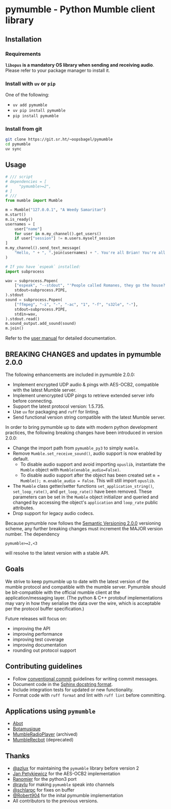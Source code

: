 # pymumble - Python Mumble client library
## Installation

### Requirements

**`libopus` is a mandatory OS library when sending and receiving audio**. Please refer to your package manager to install it.

### Install with `uv` or `pip`

One of the following:
- `uv add pymumble`
- `uv pip install pymumble`
- `pip install pymumble`

### Install from git

```sh
git clone https://git.sr.ht/~oopsbagel/pymumble
cd pymumble
uv sync
```

## Usage

```python
# /// script
# dependencies = [
#     "pymumble>=2",
# ]
# ///
from mumble import Mumble

m = Mumble("127.0.0.1", "A Weedy Samaritan")
m.start()
m.is_ready()
usernames = [
    user["name"]
    for user in m.my_channel().get_users()
    if user["session"] != m.users.myself_session
]
m.my_channel().send_text_message(
    "Hello, " + ", ".join(usernames) + ". You're all Brian! You're all individuals!"
)

# If you have `espeak` installed:
import subprocess

wav = subprocess.Popen(
    ["espeak", "--stdout", "'People called Romanes, they go the house?'"],
    stdout=subprocess.PIPE,
).stdout
sound = subprocess.Popen(
    ["ffmpeg", "-i", "-", "-ac", "1", "-f", "s32le", "-"],
    stdout=subprocess.PIPE,
    stdin=wav,
).stdout.read()
m.sound_output.add_sound(sound)
m.join()
```

Refer to the [user manual](API.md) for detailed documentation.

## BREAKING CHANGES and updates in pymumble 2.0.0
The following enhancements are included in pymumble 2.0.0:

- Implement encrypted UDP audio & pings with AES-OCB2, compatible with the latest Mumble server.
- Implement unencrypted UDP pings to retrieve extended server info before connecting.
- Support the latest protocol version: 1.5.735.
- Use `uv` for packaging and `ruff` for linting.
- Send functional version string compatible with the latest Mumble server.

In order to bring pymumble up to date with modern python development practices, the following breaking changes have been introduced in version 2.0.0:

- Change the import path from `pymumble_py3` to simply `mumble`.
- Remove `Mumble.set_receive_sound()`, audio support is now enabled by default.
  - To disable audio support and avoid importing `opuslib`, instantiate the `Mumble` object with `Mumble(enable_audio=False)`.
  - To disable audio support after the object has been created set `m = Mumble(); m.enable_audio = False`. This will still import `opuslib`.
- The `Mumble` class getter/setter functions `set_application_string()`, `set_loop_rate()`, and `get_loop_rate()` have been removed. These parameters can be set in the `Mumble` object initializer and queried and changed by accessing the object's `application` and `loop_rate` public attributes.
- Drop support for legacy audio codecs.

Because pymumble now follows the [Semantic Versioning 2.0.0](https://semver.org/spec/v2.0.0.html) versioning scheme, any further breaking changes must increment the MAJOR version number. The dependency
```
pymumble>=2,<3
```
will resolve to the latest version with a stable API.

## Goals

We strive to keep pymumble up to date with the latest version of the mumble protocol and compatible with the mumble server. Pymumble should be bit-compatible with the official mumble client at the application/messaging layer. (The python & C++ protobuf implementations may vary in how they serialise the data over the wire, which is acceptable per the protocol buffer specification.)

Future releases will focus on:

- improving the API
- improving performance
- improving test coverage
- improving documentation
- rounding out protocol support

## Contributing guidelines

- Follow [conventional commit](https://www.conventionalcommits.org/en/v1.0.0/#specification) guidelines for writing commit messages.
- Document code in the [Sphinx docstring format](https://sphinx-rtd-tutorial.readthedocs.io/en/latest/docstrings.html).
- Include integration tests for updated or new functionality.
- Format code with `ruff format` and lint with `ruff lint` before committing.

## Applications using `pymumble`

- [Abot](https://github.com/ranomier/pymumble-abot)
- [Botamusique](https://github.com/azlux/botamusique)
- [MumbleRadioPlayer](https://github.com/azlux/MumbleRadioPlayer) (archived)
- [MumbleRecbot](https://github.com/Robert904/mumblerecbot) (deprecated)

## Thanks

- [@azlux](https://github.com/azlux) for maintaining the `pymumble` library before version 2
- [Jan Petykiewicz](https://github.com/anewusername) for the AES-OCB2 implementation
- [Ranomier](https://github.com/ranomier) for the python3 port
- [@raylu](https://github.com/raylu) for making `pymumble` speak into channels
- [@schlarpc](https://github.com/schlarpc) for fixes on buffer
- [@Robert904](https://github.com/Robert904) for the inital pymumble implementation
- All contributors to the previous versions.
